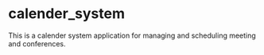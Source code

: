 # calender_system
 This is a calender system application for managing and scheduling meeting and conferences.
